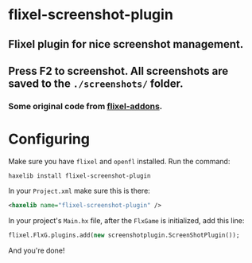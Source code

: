 # flixel-screenshot-plugin

## Flixel plugin for nice screenshot management.

## Press F2 to screenshot. All screenshots are saved to the `./screenshots/` folder.

### Some original code from [flixel-addons](http://lib.haxe.org/p/flixel-addons).

# Configuring
Make sure you have `flixel` and `openfl` installed.
Run the command:
```
haxelib install flixel-screenshot-plugin
```
In your `Project.xml` make sure this is there:
```xml
<haxelib name="flixel-screenshot-plugin" />
```
In your project's `Main.hx` file, after the `FlxGame` is initialized, add this line:
```haxe
flixel.FlxG.plugins.add(new screenshotplugin.ScreenShotPlugin());
```
And you're done!